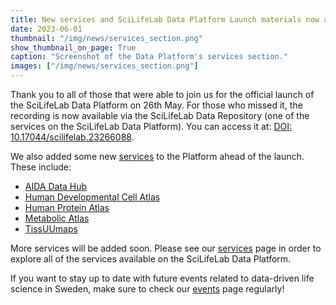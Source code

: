 ```yaml
---
title: New services and SciLifeLab Data Platform Launch materials now available
date: 2023-06-01
thumbnail: "/img/news/services_section.png"
show_thumbnail_on_page: True
caption: "Screenshot of the Data Platform's services section."
images: ["/img/news/services_section.png"]
---
```


Thank you to all of those that were able to join us for the official launch of the SciLifeLab Data Platform on 26th May. For those who missed it, the recording is now available via the SciLifeLab Data Repository (one of the services on the SciLifeLab Data Platform). You can access it at: [DOI: 10.17044/scilifelab.23266088](https://doi.org/10.17044/scilifelab.23266088).

We also added some new [services](/services/) to the Platform ahead of the launch. These include:

- [AIDA Data Hub](https://datahub.aida.scilifelab.se/)
- [Human Developmental Cell Atlas](https://hdca-sweden.scilifelab.se)
- [Human Protein Atlas](https://www.proteinatlas.org)
- [Metabolic Atlas](https://metabolicatlas.org)
- [TissUUmaps](https://tissuumaps.github.io/)

More services will be added soon. Please see our [services](/services/) page in order to explore all of the services available on the SciLifeLab Data Platform.

If you want to stay up to date with future events related to data-driven life science in Sweden, make sure to check our [events](/events/) page regularly!
